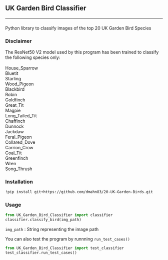 ## UK Garden Bird Classifier <hr> 
 Python library to classify images of the top 20 UK Garden Bird Species </br>


### Disclaimer<br />

The ResNet50 V2 model used by this program has been trained to classify the following species only:<br/><br/>
House_Sparrow<br/>
Bluetit<br/>
Starling<br/>
Wood_Pigeon<br/>
Blackbird<br/>
Robin<br/> 
Goldfinch<br/> 
Great_Tit<br/>
Magpie<br/> 
Long_Tailed_Tit<br/> 
Chaffinch<br/>
Dunnock<br/>
Jackdaw<br/> 
Feral_Pigeon<br/> 
Collared_Dove<br/>
Carrion_Crow<br/>
Coal_Tit<br/>
Greenfinch<br/>
Wren<br/>
Song_Thrush<br/>

### Installation <br />
```sh
!pip install git+https://github.com/dmahn83/20-UK-Garden-Birds.git
```

### Usage <br />
```python
from UK_Garden_Bird_Classifier import classifier
classifier.classify_bird(img_path)
```


`img_path` : String representing the image path<br />

You can also test the program by runnning `run_test_cases()`
```python
from UK_Garden_Bird_Classifier import test_classifier
test_classifier.run_test_cases()
```




